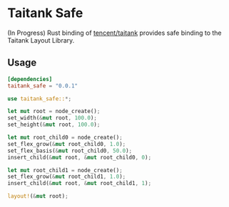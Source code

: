 # Taitank Safe

(In Progress) Rust binding of [tencent/taitank](https:://github.com/tencent/taitank) provides safe binding to the Taitank Layout Library.

## Usage

```toml
[dependencies]
taitank_safe = "0.0.1"
```

```rust
use taitank_safe::*;

let mut root = node_create();
set_width(&mut root, 100.0);
set_height(&mut root, 100.0);

let mut root_child0 = node_create();
set_flex_grow(&mut root_child0, 1.0);
set_flex_basis(&mut root_child0, 50.0);
insert_child(&mut root, &mut root_child0, 0);

let mut root_child1 = node_create();
set_flex_grow(&mut root_child1, 1.0);
insert_child(&mut root, &mut root_child1, 1);

layout!(&mut root);
```